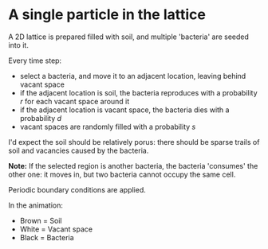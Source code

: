 # A single particle in the lattice

A 2D lattice is prepared filled with soil, and multiple 'bacteria' are seeded into it.

Every time step:

* select a bacteria, and move it to an adjacent location, leaving behind vacant space
* if the adjacent location is soil, the bacteria reproduces with a probability $r$ for each vacant space around it
* if the adjacent location is vacant space, the bacteria dies with a probability $d$
* vacant spaces are randomly filled with a probability $s$

I'd expect the soil should be relatively porus: there should be sparse trails of soil and vacancies caused by the bacteria.

**Note:** If the selected region is another bacteria, the bacteria 'consumes' the other one: it moves in, but two bacteria cannot occupy the same cell.

Periodic boundary conditions are applied.

In the animation:
- Brown = Soil
- White = Vacant space
- Black = Bacteria